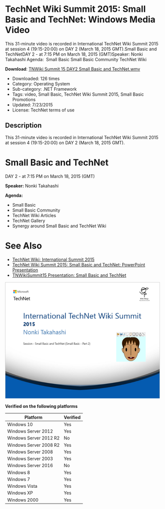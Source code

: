 # TechNet Wiki Summit 2015: Small Basic and TechNet: Windows Media Video

This 31-minute video is recorded in International TechNet Wiki Summit 2015 at session 4 (19:15-20:00) on DAY 2 (March 18, 2015 GMT).Small Basic and TechNetDAY 2 - at 7:15 PM on March 18, 2015 (GMT)Speaker: Nonki Takahashi Agenda:  Small Basic Small Basic Community TechNet Wiki

**Download**: [TNWiki Summit 15 DAY2 Small Basic and TechNet.wmv](https://github.com/nonkit/SBResources/raw/master/draw/TNWiki%20Summit%2015%20DAY2%20Small%20Basic%20and%20TechNet.wmv
)

- Downloaded: 126 times
- Category: Operating System
- Sub-category: .NET Framework
- Tags: video, Small Basic, TechNet Wiki Summit 2015, Small Basic Promotions
- Updated: 7/23/2015
- License: TechNet terms of use

## Description

This 31-minute video is recorded in International TechNet Wiki Summit 2015 at session 4 (19:15-20:00) on DAY 2 (March 18, 2015 GMT).
# Small Basic and TechNet
DAY 2 - at 7:15 PM on March 18, 2015 (GMT)

**Speaker:** Nonki Takahashi 

**Agenda:** 
- Small Basic
- Small Basic Community
- TechNet Wiki Articles
- TechNet Gallery
- Synergy around Small Basic and TechNet Wiki
# See Also
- [TechNet Wiki: International Summit 2015](http://social.technet.microsoft.com/wiki/contents/articles/27932.technet-wiki-international-summit-2015.aspx)
- [TechNet Wiki Summit 2015: Small Basic and TechNet: PowerPoint Presentation](https://gallery.technet.microsoft.com/TechNet-Summit-2015-Small-c5d96bfd)
- [TNWikiSummit15 Presentation: Small Basic and TechNet](http://blogs.technet.com/b/wikininjas/archive/2015/03/25/tnwikisummit15-presentation-small-basic-and-technet.aspx)

![Presentation](TNWiki%20Summit%2015%20Small%20Basic%20and%20TechNet.png)

**Verified on the following platforms**

| Platform | Verified |
| --- | --- |
| Windows 10 | Yes |
| Windows Server 2012 | Yes |
| Windows Server 2012 R2 | No |
| Windows Server 2008 R2 | Yes |
| Windows Server 2008 | Yes |
| Windows Server 2003 | Yes |
| Windows Server 2016 | No |
| Windows 8 | Yes |
| Windows 7 | Yes |
| Windows Vista | Yes |
| Windows XP | Yes |
| Windows 2000 | Yes |
